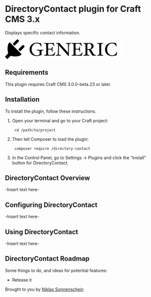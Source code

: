 # DirectoryContact plugin for Craft CMS 3.x

Displays specific contact information.

![Screenshot](resources/img/plugin-logo.png)

## Requirements

This plugin requires Craft CMS 3.0.0-beta.23 or later.

## Installation

To install the plugin, follow these instructions.

1. Open your terminal and go to your Craft project:

        cd /path/to/project

2. Then tell Composer to load the plugin:

        composer require /directory-contact

3. In the Control Panel, go to Settings → Plugins and click the “Install” button for DirectoryContact.

## DirectoryContact Overview

-Insert text here-

## Configuring DirectoryContact

-Insert text here-

## Using DirectoryContact

-Insert text here-

## DirectoryContact Roadmap

Some things to do, and ideas for potential features:

* Release it

Brought to you by [Niklas Sonnenschein](https://niklassonnenschein.de)
